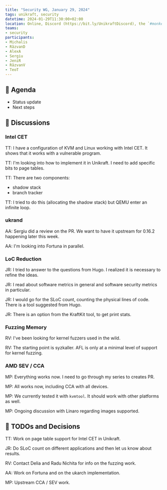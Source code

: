 ```yaml
---
title: "Security WG, January 29, 2024"
tags: unikraft, security
datetime: 2024-01-29T11:30:00+02:00
location: Online, Discord (https://bit.ly/UnikraftDiscord), the `#monkey-business` voice channel
teams:
- security
participants:
- Michalis
- RăzvanD
- AlexA
- Sergiu
- JeniR
- RăzvanV
- TeoT
---
```


## :dart: Agenda

- Status update
- Next steps

## :closed_book: Discussions

### Intel CET

TT: I have a configuration of KVM and Linux working with Intel CET.
It shows that it works with a vulnerable program.

TT: I'm looking into how to implement it in Unikraft.
I need to add specific bits to page tables.

TT: There are two components:

- shadow stack
- branch tracker

TT: I tried to do this (allocating the shadow stack) but QEMU enter an infinite loop.

### ukrand

AA: Sergiu did a review on the PR.
We want to have it upstream for 0.16.2 happening later this week.

AA: I'm looking into Fortuna in parallel.

### LoC Reduction

JR: I tried to answer to the questions from Hugo.
I realized it is necessary to refine the ideas.

JR: I read about software metrics in general and software security metrics in particular.

JR: I would go for the SLoC count, counting the physical lines of code.
There is a tool suggested from Hugo.

JR: There is an option from the KraftKit tool, to get print stats.

### Fuzzing Memory

RV: I've been looking for kernel fuzzers used in the wild.

RV: The starting point is syzkaller.
AFL is only at a minimal level of support for kernel fuzzing.

### AMD SEV / CCA

MP: Everything works now.
I need to go through my series to creates PR.

MP: All works now, including CCA with all devices.

MP: We currently tested it with `kvmtool`.
It should work with other platforms as well.

MP: Ongoing discussion with Linaro regarding images supported.

## :wrench: TODOs and Decisions

TT: Work on page table support for Intel CET in Unikraft.

JR: Do SLoC count on different applications and then let us know about results.

RV: Contact Delia and Radu Nichita for info on the fuzzing work.

AA: Work on Fortuna and on the ukarch implementation.

MP: Upstream CCA / SEV work.
